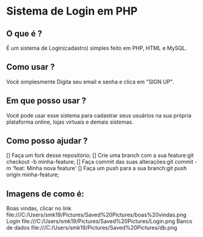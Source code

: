 # Sistema de Login em PHP
## O que é ?
É um sistema de Login(cadastro) simples feito
em PHP, HTML e MySQL.
## Como usar ?
Você simplesmente Digita seu email e senha 
e clica em "SIGN UP".
## Em que posso usar ?
Você pode usar esse sistema para cadastrar 
seus usuários na sua própria plataforma 
online, lojas virtuais e demais sistemas.
## Como posso ajudar ?
[] Faça um fork desse repositório;
[] Crie uma branch com a sua feature:git checkout -b minha-feature;
[] Faça commit das suas alterações:git commit -m 'feat: Minha nova feature'
[] Faça um push para a sua branch:git push origin minha-feature;
## Imagens de como é:
Boas vindas, clicar no link
file:///C:/Users/smk19/Pictures/Saved%20Pictures/boas%20vindas.png
Login
file:///C:/Users/smk19/Pictures/Saved%20Pictures/Login.png
Banco de dados
file:///C:/Users/smk19/Pictures/Saved%20Pictures/db.png



